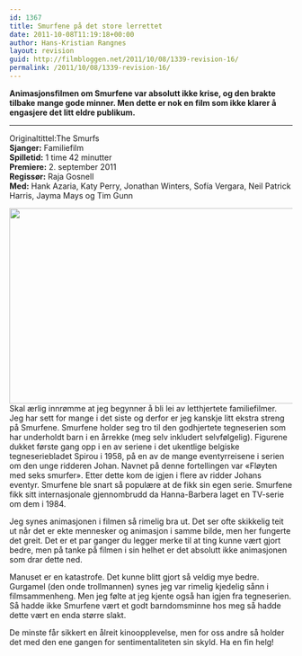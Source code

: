 ```yaml
---
id: 1367
title: Smurfene på det store lerrettet
date: 2011-10-08T11:19:18+00:00
author: Hans-Kristian Rangnes
layout: revision
guid: http://filmbloggen.net/2011/10/08/1339-revision-16/
permalink: /2011/10/08/1339-revision-16/
---
```

**Animasjonsfilmen om Smurfene var absolutt ikke krise, og den brakte tilbake mange gode minner. Men dette er nok en film som ikke klarer å engasjere det litt eldre publikum.**<!--more-->

****

Originaltittel:The Smurfs  
**Sjanger:** Familiefilm  
**Spilletid:** 1 time 42 minutter  
**Premiere:** 2. september 2011  
**Regissør:** Raja Gosnell  
**Med:** Hank Azaria, Katy Perry, Jonathan Winters, Sofía Vergara, Neil Patrick Harris, Jayma Mays og Tim Gunn

<a href="http://filmbloggen.net/2011/10/08/smurfene-pa-det-store-lerrettet/kekbcss15/" rel="attachment wp-att-1351"><img class="alignnone size-large wp-image-1351" src="http://filmbloggen.net/wp-content/uploads//2011/10/kekbcss15-620x348.jpg" alt="" width="620" height="348" /></a>  
Skal ærlig innrømme at jeg begynner å bli lei av letthjertete familiefilmer. Jeg har sett for mange i det siste og derfor er jeg kanskje litt ekstra streng på Smurfene. Smurfene holder seg tro til den godhjertete tegneserien som har underholdt barn i en årrekke (meg selv inkludert selvfølgelig). Figurene dukket første gang opp i en av seriene i det ukentlige belgiske tegneseriebladet Spirou i 1958, på en av de mange eventyrreisene i serien om den unge ridderen Johan. Navnet på denne fortellingen var &laquo;Fløyten med seks smurfer&raquo;. Etter dette kom de igjen i flere av ridder Johans eventyr. Smurfene ble snart så populære at de fikk sin egen serie. Smurfene fikk sitt internasjonale gjennombrudd da Hanna-Barbera laget en TV-serie om dem i 1984.

Jeg synes animasjonen i filmen så rimelig bra ut. Det ser ofte skikkelig teit ut når det er ekte mennesker og animasjon i samme bilde, men her fungerte det greit. Det er et par ganger du legger merke til at ting kunne vært gjort bedre, men på tanke på filmen i sin helhet er det absolutt ikke animasjonen som drar dette ned.

Manuset er en katastrofe. Det kunne blitt gjort så veldig mye bedre. Gurgamel (den onde trollmannen) synes jeg var rimelig kjedelig sånn i filmsammenheng. Men jeg følte at jeg kjente også han igjen fra tegneserien. Så hadde ikke Smurfene vært et godt barndomsminne hos meg så hadde dette vært en enda større slakt.

De minste får sikkert en ålreit kinoopplevelse, men for oss andre så holder det med den ene gangen for sentimentaliteten sin skyld. Ha en fin helg!